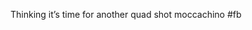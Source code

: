 <!--
id: 239532037
link: http://kevinisom.info/post/239532037/thinking-its-time-for-another-quad-shot
slug: thinking-its-time-for-another-quad-shot
date: Wed Nov 11 2009 11:35:35 GMT+1300 (NZDT)
raw: {"blog_name":"kevinisom","id":239532037,"post_url":"http://kevinisom.info/post/239532037/thinking-its-time-for-another-quad-shot","slug":"thinking-its-time-for-another-quad-shot","type":"text","date":"2009-11-10 22:35:35 GMT","timestamp":1257892535,"state":"published","format":"html","reblog_key":"ADvKffj6","tags":[],"short_url":"http://tmblr.co/Zw68YyEHlW5","highlighted":[],"feed_item":"http://twitter.com/kev_nz/statuses/5601202940","from_feed_id":"650289","note_count":0,"title":null,"body":"<p>Thinking it&#8217;s time for another quad shot moccachino #fb</p>"}
publish: 2009-11-011
tags: 
title: null
-->


Thinking it’s time for another quad shot moccachino \#fb


